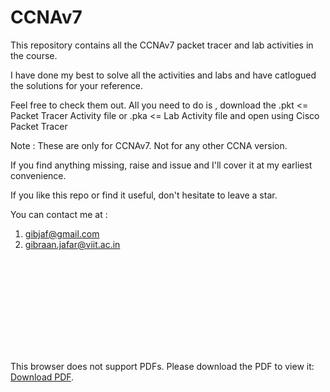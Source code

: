 # CCNAv7

This repository contains all the CCNAv7
packet tracer and lab activities in the course.

I have done my best to solve all the activities and labs
and have catlogued the solutions for your reference.

Feel free to check them out.
All you need to do is , download the
.pkt  <= Packet Tracer Activity file
	or
.pka  <= Lab Activity file
and open using Cisco Packet Tracer

Note : These are only for CCNAv7. Not for any other CCNA version.

If you find anything missing, raise and issue and I'll cover it
at my earliest convenience.

If you like this repo or find it useful, don't hesitate to leave a star.

You can contact me at :
1) gibjaf@gmail.com 
2) gibraan.jafar@viit.ac.in

    


<object data="https://github.com/GibJaf/CCNAv7/blob/master/Certificates/CCNAv7_Module1_Certificate.pdf" type="application/pdf" width="700px" height="700px">
    <embed src="https://github.com/GibJaf/CCNAv7/blob/master/Certificates/CCNAv7_Module1_Certificate.pdf">
                <p>This browser does not support PDFs. Please download the PDF to view it: <a href="https://docs.google.com/viewer?url=https://github.com/GibJaf/CCNAv7/blob/master/Certificates/CCNAv7_Module1_Certificate.pdf">Download PDF</a>.</p>
    </embed>
</object>



